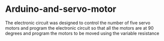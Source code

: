 # Arduino-and-servo-motor
The electronic circuit was designed to control the number of five servo motors and program the electronic circuit so that all the motors are at 90 degrees and program the motors to be moved using the variable resistance

